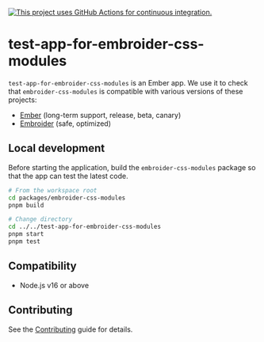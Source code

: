 [![This project uses GitHub Actions for continuous integration.](https://github.com/ijlee2/embroider-css-modules/actions/workflows/ci.yml/badge.svg)](https://github.com/ijlee2/embroider-css-modules/actions/workflows/ci.yml)

# test-app-for-embroider-css-modules

`test-app-for-embroider-css-modules` is an Ember app. We use it to check that `embroider-css-modules` is compatible with various versions of these projects:

- [Ember](https://emberjs.com/releases/) (long-term support, release, beta, canary)
- [Embroider](https://github.com/embroider-build/embroider/) (safe, optimized)


## Local development

Before starting the application, build the `embroider-css-modules` package so that the app can test the latest code.

```sh
# From the workspace root
cd packages/embroider-css-modules
pnpm build

# Change directory
cd ../../test-app-for-embroider-css-modules
pnpm start
pnpm test
```


## Compatibility

* Node.js v16 or above


## Contributing

See the [Contributing](../CONTRIBUTING.md) guide for details.

